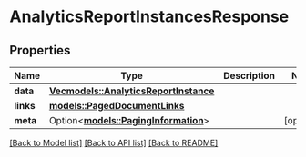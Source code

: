 # AnalyticsReportInstancesResponse

## Properties

Name | Type | Description | Notes
------------ | ------------- | ------------- | -------------
**data** | [**Vec<models::AnalyticsReportInstance>**](AnalyticsReportInstance.md) |  | 
**links** | [**models::PagedDocumentLinks**](PagedDocumentLinks.md) |  | 
**meta** | Option<[**models::PagingInformation**](PagingInformation.md)> |  | [optional]

[[Back to Model list]](../README.md#documentation-for-models) [[Back to API list]](../README.md#documentation-for-api-endpoints) [[Back to README]](../README.md)



